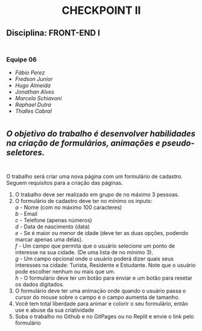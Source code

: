 #  <center>CHECKPOINT II</center>
## Disciplina: FRONT-END I <br/><br/>
### Equipe 06
- *Fábio Perez*
- *Fredson Junior*
- *Hugo Almeida*
- *Jonathan Alves*
- *Marcela Schiavoni*
- *Raphael Dutra*
- *Thalles Cabral*

#

## *O objetivo do trabalho é desenvolver habilidades na criação de formulários, animações e pseudo-seletores.*<br/><br/>

O trabalho será criar uma nova página com um formulário de
cadastro. Seguem requisitos para a criação das páginas.
1. O trabalho deve ser realizado em grupo de no máximo 3 pessoas.
2. O formulário de cadastro deve ter no mínimo os inputs:<br/>
*a -* Nome (com no máximo 100 caracteres)<br/>
*b -* Email<br/>
*c -* Telefone (apenas números)<br/>
*d -* Data de nascimento (data)<br/>
*e -* Se é maior ou menor de idade (deve ter as duas opções, podendo
marcar apenas uma delas).<br/>
*f -* Um campo que permita que o usuário selecione um ponto de
interesse na sua cidade. (De uma lista de no mínimo 3).<br/>
*g -* Um campo opcional onde o usuário poderá dizer quais seus interesses
na cidade: Turista, Residente e Estudante. Note que o usuário pode
escolher nenhum ou mais que um.<br/>
*h -* O formulário deve ter um botão para enviar e um botão para resetar
os dados digitados.<br/>
3. O formulário deve ter uma animação onde quando o usuário passa o cursor
do mouse sobre o campo e o campo aumenta de tamanho.
4. Você tem total liberdade para animar e colorir o seu formulário, então use
e abuse da sua criatividade
5. Suba o trabalho no Github e no GitPages ou no Replit e envie o link pelo
formulário